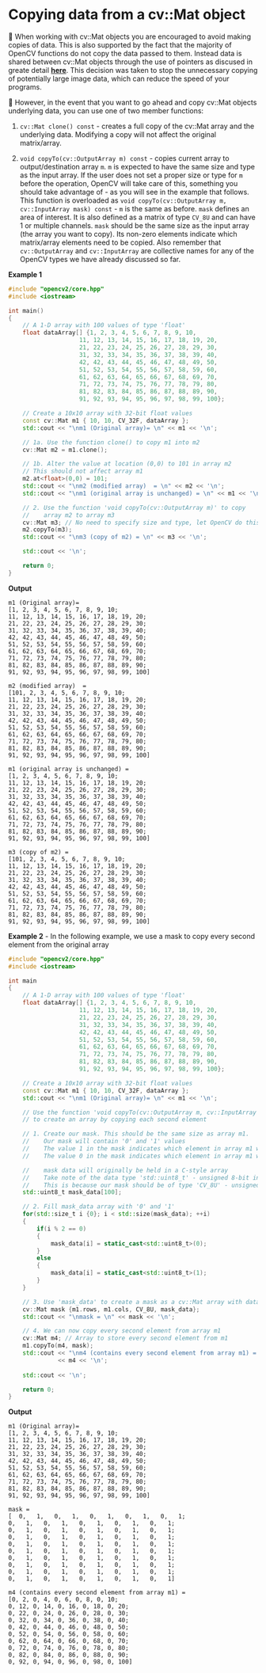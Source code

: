 # Copying data from a cv::Mat object

:notebook_with_decorative_cover: When working with cv::Mat objects you are encouraged to avoid making copies of data. This is also supported by the fact that the majority of OpenCV functions do not copy the data passed to them. Instead data is shared between cv::Mat objects through the use of pointers as discused in greate detail <a href = "https://docs.opencv.org/4.8.0/d6/d6d/tutorial_mat_the_basic_image_container.html">**here**</a>. This decision was taken to stop the unnecessary copying of potentially large image data, which can reduce the speed of your programs.
     
:notebook_with_decorative_cover: However, in the event that you want to go ahead and copy cv::Mat objects underlying data, you can use one of two member functions: 

1. `cv::Mat clone() const` - creates a full copy of the cv::Mat array and the underlying data. Modifying a copy will not affect the original matrix/array.
   
2.  `void copyTo(cv::OutputArray m) const` - copies current array to output/destination array `m`. `m` is expected to have the same size and type as the input array. If the user does not set a proper size or type for `m` before the operation, OpenCV will take care of this, something you should take advantage of - as you will see in the example that follows. This function is overloaded as `void copyTo(cv::OutputArray m, cv::InputArray mask) const` - `m` is the same as before. `mask` defines an area of interest. It is also defined as a matrix of type `CV_8U` and can have 1 or multiple channels. `mask` should be the same size as the input array (the array you want to copy). Its non-zero elements indicate which matrix/array elements need to be copied. Also remember that `cv::OutputArray` and `cv::InputArray` are collective names for any of the OpenCV types we have already discussed so far.  

**Example 1**

```c++
#include "opencv2/core.hpp" 
#include <iostream>

int main()
{
    // A 1-D array with 100 values of type 'float'
    float dataArray[] {1, 2, 3, 4, 5, 6, 7, 8, 9, 10, 
                    11, 12, 13, 14, 15, 16, 17, 18, 19, 20, 
                    21, 22, 23, 24, 25, 26, 27, 28, 29, 30, 
                    31, 32, 33, 34, 35, 36, 37, 38, 39, 40, 
                    42, 42, 43, 44, 45, 46, 47, 48, 49, 50, 
                    51, 52, 53, 54, 55, 56, 57, 58, 59, 60, 
                    61, 62, 63, 64, 65, 66, 67, 68, 69, 70, 
                    71, 72, 73, 74, 75, 76, 77, 78, 79, 80, 
                    81, 82, 83, 84, 85, 86, 87, 88, 89, 90, 
                    91, 92, 93, 94, 95, 96, 97, 98, 99, 100};

    // Create a 10x10 array with 32-bit float values
    const cv::Mat m1 { 10, 10, CV_32F, dataArray }; 
    std::cout << "\nm1 (Original array)= \n" << m1 << '\n';

    // 1a. Use the function clone() to copy m1 into m2 
    cv::Mat m2 = m1.clone(); 

    // 1b. Alter the value at location (0,0) to 101 in array m2
    // This should not affect array m1
    m2.at<float>(0,0) = 101;
    std::cout << "\nm2 (modified array)  = \n" << m2 << '\n';
    std::cout << "\nm1 (original array is unchanged) = \n" << m1 << '\n';

    // 2. Use the function 'void copyTo(cv::OutputArray m)' to copy 
    //    array m2 to array m3
    cv::Mat m3; // No need to specify size and type, let OpenCV do this for us
    m2.copyTo(m3); 
    std::cout << "\nm3 (copy of m2) = \n" << m3 << '\n';

    std::cout << '\n';

    return 0;
}
```

**Output**

    m1 (Original array)= 
    [1, 2, 3, 4, 5, 6, 7, 8, 9, 10;
    11, 12, 13, 14, 15, 16, 17, 18, 19, 20;
    21, 22, 23, 24, 25, 26, 27, 28, 29, 30;
    31, 32, 33, 34, 35, 36, 37, 38, 39, 40;
    42, 42, 43, 44, 45, 46, 47, 48, 49, 50;
    51, 52, 53, 54, 55, 56, 57, 58, 59, 60;
    61, 62, 63, 64, 65, 66, 67, 68, 69, 70;
    71, 72, 73, 74, 75, 76, 77, 78, 79, 80;
    81, 82, 83, 84, 85, 86, 87, 88, 89, 90;
    91, 92, 93, 94, 95, 96, 97, 98, 99, 100]

    m2 (modified array)  = 
    [101, 2, 3, 4, 5, 6, 7, 8, 9, 10;
    11, 12, 13, 14, 15, 16, 17, 18, 19, 20;
    21, 22, 23, 24, 25, 26, 27, 28, 29, 30;
    31, 32, 33, 34, 35, 36, 37, 38, 39, 40;
    42, 42, 43, 44, 45, 46, 47, 48, 49, 50;
    51, 52, 53, 54, 55, 56, 57, 58, 59, 60;
    61, 62, 63, 64, 65, 66, 67, 68, 69, 70;
    71, 72, 73, 74, 75, 76, 77, 78, 79, 80;
    81, 82, 83, 84, 85, 86, 87, 88, 89, 90;
    91, 92, 93, 94, 95, 96, 97, 98, 99, 100]

    m1 (original array is unchanged) = 
    [1, 2, 3, 4, 5, 6, 7, 8, 9, 10;
    11, 12, 13, 14, 15, 16, 17, 18, 19, 20;
    21, 22, 23, 24, 25, 26, 27, 28, 29, 30;
    31, 32, 33, 34, 35, 36, 37, 38, 39, 40;
    42, 42, 43, 44, 45, 46, 47, 48, 49, 50;
    51, 52, 53, 54, 55, 56, 57, 58, 59, 60;
    61, 62, 63, 64, 65, 66, 67, 68, 69, 70;
    71, 72, 73, 74, 75, 76, 77, 78, 79, 80;
    81, 82, 83, 84, 85, 86, 87, 88, 89, 90;
    91, 92, 93, 94, 95, 96, 97, 98, 99, 100]

    m3 (copy of m2) = 
    [101, 2, 3, 4, 5, 6, 7, 8, 9, 10;
    11, 12, 13, 14, 15, 16, 17, 18, 19, 20;
    21, 22, 23, 24, 25, 26, 27, 28, 29, 30;
    31, 32, 33, 34, 35, 36, 37, 38, 39, 40;
    42, 42, 43, 44, 45, 46, 47, 48, 49, 50;
    51, 52, 53, 54, 55, 56, 57, 58, 59, 60;
    61, 62, 63, 64, 65, 66, 67, 68, 69, 70;
    71, 72, 73, 74, 75, 76, 77, 78, 79, 80;
    81, 82, 83, 84, 85, 86, 87, 88, 89, 90;
    91, 92, 93, 94, 95, 96, 97, 98, 99, 100]

**Example 2** - In the following example, we use a mask to copy every second element from the original array

```c++
#include "opencv2/core.hpp" 
#include <iostream>

int main 
{
    // A 1-D array with 100 values of type 'float'
    float dataArray[] {1, 2, 3, 4, 5, 6, 7, 8, 9, 10, 
                    11, 12, 13, 14, 15, 16, 17, 18, 19, 20, 
                    21, 22, 23, 24, 25, 26, 27, 28, 29, 30, 
                    31, 32, 33, 34, 35, 36, 37, 38, 39, 40, 
                    42, 42, 43, 44, 45, 46, 47, 48, 49, 50, 
                    51, 52, 53, 54, 55, 56, 57, 58, 59, 60, 
                    61, 62, 63, 64, 65, 66, 67, 68, 69, 70, 
                    71, 72, 73, 74, 75, 76, 77, 78, 79, 80, 
                    81, 82, 83, 84, 85, 86, 87, 88, 89, 90, 
                    91, 92, 93, 94, 95, 96, 97, 98, 99, 100};

    // Create a 10x10 array with 32-bit float values
    const cv::Mat m1 { 10, 10, CV_32F, dataArray }; 
    std::cout << "\nm1 (Original array)= \n" << m1 << '\n';

    // Use the function 'void copyTo(cv::OutputArray m, cv::InputArray mask)' 
    // to create an array by copying each second element

    // 1. Create our mask. This should be the same size as array m1.
    //    Our mask will contain '0' and '1' values
    //    The value 1 in the mask indicates which element in array m1 will be copied
    //    The value 0 in the mask indicates which element in array m1 will not be copied

    //    mask data will originally be held in a C-style array
    //    Take note of the data type 'std::uint8_t' - unsigned 8-bit integer
    //    This is because our mask should be of type 'CV_8U' - unsigned 8-bit integer
    std::uint8_t mask_data[100]; 

    // 2. Fill mask_data array with '0' and '1'
    for(std::size_t i {0}; i < std::size(mask_data); ++i)
    {
        if(i % 2 == 0)
        {
            mask_data[i] = static_cast<std::uint8_t>(0);
        }
        else 
        {
            mask_data[i] = static_cast<std::uint8_t>(1);
        }
    }

    // 3. Use 'mask_data' to create a mask as a cv::Mat array with data type 'CV_8U'
    cv::Mat mask {m1.rows, m1.cols, CV_8U, mask_data};
    std::cout << "\nmask = \n" << mask << '\n';

    // 4. We can now copy every second element from array m1
    cv::Mat m4; // Array to store every second element from m1
    m1.copyTo(m4, mask);
    std::cout << "\nm4 (contains every second element from array m1) = \n" 
              << m4 << '\n';
              
    std::cout << '\n';

    return 0;
}
```

**Output**

    m1 (Original array)= 
    [1, 2, 3, 4, 5, 6, 7, 8, 9, 10;
    11, 12, 13, 14, 15, 16, 17, 18, 19, 20;
    21, 22, 23, 24, 25, 26, 27, 28, 29, 30;
    31, 32, 33, 34, 35, 36, 37, 38, 39, 40;
    42, 42, 43, 44, 45, 46, 47, 48, 49, 50;
    51, 52, 53, 54, 55, 56, 57, 58, 59, 60;
    61, 62, 63, 64, 65, 66, 67, 68, 69, 70;
    71, 72, 73, 74, 75, 76, 77, 78, 79, 80;
    81, 82, 83, 84, 85, 86, 87, 88, 89, 90;
    91, 92, 93, 94, 95, 96, 97, 98, 99, 100]

    mask = 
    [  0,   1,   0,   1,   0,   1,   0,   1,   0,   1;
    0,   1,   0,   1,   0,   1,   0,   1,   0,   1;
    0,   1,   0,   1,   0,   1,   0,   1,   0,   1;
    0,   1,   0,   1,   0,   1,   0,   1,   0,   1;
    0,   1,   0,   1,   0,   1,   0,   1,   0,   1;
    0,   1,   0,   1,   0,   1,   0,   1,   0,   1;
    0,   1,   0,   1,   0,   1,   0,   1,   0,   1;
    0,   1,   0,   1,   0,   1,   0,   1,   0,   1;
    0,   1,   0,   1,   0,   1,   0,   1,   0,   1;
    0,   1,   0,   1,   0,   1,   0,   1,   0,   1]

    m4 (contains every second element from array m1) = 
    [0, 2, 0, 4, 0, 6, 0, 8, 0, 10;
    0, 12, 0, 14, 0, 16, 0, 18, 0, 20;
    0, 22, 0, 24, 0, 26, 0, 28, 0, 30;
    0, 32, 0, 34, 0, 36, 0, 38, 0, 40;
    0, 42, 0, 44, 0, 46, 0, 48, 0, 50;
    0, 52, 0, 54, 0, 56, 0, 58, 0, 60;
    0, 62, 0, 64, 0, 66, 0, 68, 0, 70;
    0, 72, 0, 74, 0, 76, 0, 78, 0, 80;
    0, 82, 0, 84, 0, 86, 0, 88, 0, 90;
    0, 92, 0, 94, 0, 96, 0, 98, 0, 100]
